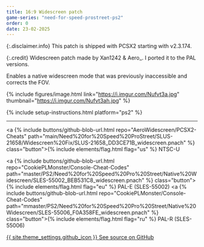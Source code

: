 ```yaml
---
title: 16:9 Widescreen patch
game-series: "need-for-speed-prostreet-ps2"
order: 0
date: 23-02-2025
---
```


{:.disclaimer.info}
This patch is shipped with PCSX2 starting with v2.3.174.

{:.credit}
Widescreen patch made by Xan1242 & Aero_. I ported it to the PAL versions.

Enables a native widescreen mode that was previously inaccessible and corrects the FOV.

{% include figures/image.html link="https://i.imgur.com/Nufvt3a.jpg" thumbnail="https://i.imgur.com/Nufvt3ah.jpg" %}

{% include setup-instructions.html platform="ps2" %}

***

<a {% include buttons/github-blob-url.html repo="AeroWidescreen/PCSX2-Cheats" path="main/Need%20for%20Speed%20ProStreet/SLUS-21658/Widescreen%20Fix/SLUS-21658_DD3CE71B_widescreen.pnach" %} class="button">{% include elements/flag.html flag="us" %} NTSC-U</a>

<a {% include buttons/github-blob-url.html repo="CookiePLMonster/Console-Cheat-Codes" path="master/PS2/Need%20for%20Speed%20Pro%20Street/Native%20Widescreen/SLES-55002_BEB531C8_widescreen.pnach" %} class="button">{% include elements/flag.html flag="eu" %} PAL-E (SLES-55002)</a>
<a {% include buttons/github-blob-url.html repo="CookiePLMonster/Console-Cheat-Codes" path="mmaster/PS2/Need%20for%20Speed%20Pro%20Street/Native%20Widescreen/SLES-55006_F0A358FE_widescreen.pnach" %} class="button">{% include elements/flag.html flag="ru" %} PAL-R (SLES-55006)</a>

<a href="https://github.com/CookiePLMonster/Console-Cheat-Codes/tree/master/PS2/Need%20for%20Speed%20Pro%20Street/Native%20Widescreen" class="button github" target="_blank">{{ site.theme_settings.github_icon }} See source on GitHub</a>

